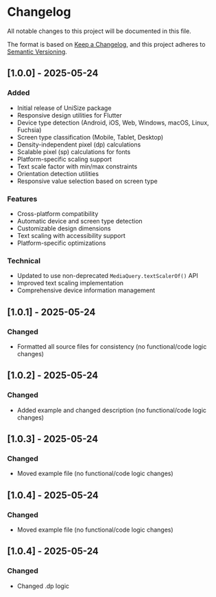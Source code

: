# Changelog

All notable changes to this project will be documented in this file.

The format is based on [Keep a Changelog](https://keepachangelog.com/en/1.0.0/),
and this project adheres to [Semantic Versioning](https://semver.org/spec/v2.0.0.html).

## [1.0.0] - 2025-05-24

### Added
- Initial release of UniSize package
- Responsive design utilities for Flutter
- Device type detection (Android, iOS, Web, Windows, macOS, Linux, Fuchsia)
- Screen type classification (Mobile, Tablet, Desktop)
- Density-independent pixel (dp) calculations
- Scalable pixel (sp) calculations for fonts
- Platform-specific scaling support
- Text scale factor with min/max constraints
- Orientation detection utilities
- Responsive value selection based on screen type

### Features
- Cross-platform compatibility
- Automatic device and screen type detection
- Customizable design dimensions
- Text scaling with accessibility support
- Platform-specific optimizations

### Technical
- Updated to use non-deprecated `MediaQuery.textScalerOf()` API
- Improved text scaling implementation
- Comprehensive device information management

## [1.0.1] - 2025-05-24

### Changed
- Formatted all source files for consistency (no functional/code logic changes)

## [1.0.2] - 2025-05-24

### Changed
- Added example and changed description (no functional/code logic changes)

## [1.0.3] - 2025-05-24

### Changed
- Moved example file (no functional/code logic changes)

## [1.0.4] - 2025-05-24

### Changed
- Moved example file (no functional/code logic changes)

## [1.0.4] - 2025-05-24

### Changed
- Changed .dp logic